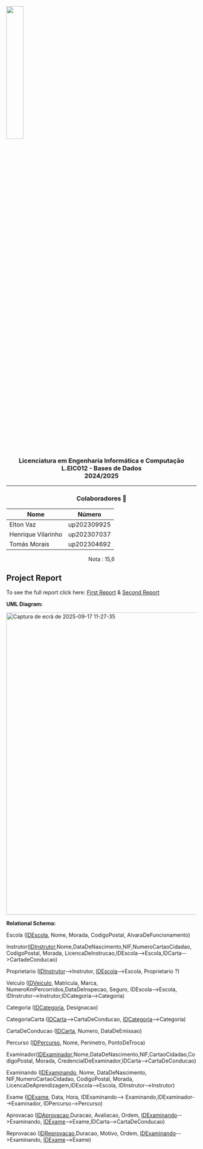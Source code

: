 <img src='https://sigarra.up.pt/feup/pt/imagens/LogotipoSI' width="30%"/>

<h3 align="center">Licenciatura em Engenharia Informática e Computação<br> L.EIC012 - Bases de Dados<br> 2024/2025 </h3>

---
<h3 align="center"> Colaboradores &#129309 </h2>

<div align="center">

| Nome               | Número      |
|--------------------|-------------|
| Elton Vaz          | up202309925 |
| Henrique Vilarinho | up202307037 |
| Tomás Morais       | up202304692 |

Nota : 15,6

</div>

## Project Report

To see the full report click here: <a href="reports/901_1ªSubmissão.pdf">First Report</a>  &  <a href="reports/901_2ªSubmissão.pdf">Second Report</a>

**UML Diagram:**

<img width="1274" height="800" alt="Captura de ecrã de 2025-09-17 11-27-35" src="https://github.com/user-attachments/assets/f1ecd6e8-78d3-4aac-bebf-234f0eaf0896" />

**Relational Schema:**

Escola (<ins>IDEscola</ins>, Nome, Morada, CodigoPostal, AlvaraDeFuncionamento)

Instrutor(<ins>IDInstrutor</ins>,Nome,DataDeNascimento,NIF,NumeroCartaoCidadao, CodigoPostal, Morada, LicencaDeInstrucao,IDEscola-->Escola,IDCarta-->CartadeConducao)

Proprietario (<ins>IDInstrutor</ins>-->Instrutor, <ins>IDEscola</ins>-->Escola, Proprietario ?)

Veiculo (<ins>IDVeiculo</ins>, Matricula, Marca, NumeroKmPercorridos,DataDeInspecao, Seguro, IDEscola-->Escola, IDInstrutor-->Instrutor,IDCategoria-->Categoria)

Categoria (<ins>IDCategoria</ins>, Designacao)

CategoriaCarta (<ins>IDCarta</ins>-->CartaDeConducao, <ins>IDCategoria</ins>-->Categoria)

CartaDeConducao (<ins>IDCarta</ins>, Numero, DataDeEmissao)

Percurso (<ins>IDPercurso</ins>, Nome, Perimetro, PontoDeTroca)

Examinador(<ins>IDExaminador</ins>,Nome,DataDeNascimento,NIF,CartaoCidadao,CodigoPostal, Morada, CredencialDeExaminador,IDCarta-->CartaDeConducao)

Examinando (<ins>IDExaminando</ins>, Nome, DataDeNascimento, NIF,NumeroCartaoCidadao, CodigoPostal, Morada, LicencaDeAprendizagem,IDEscola-->Escola, IDInstrutor-->Instrutor)

Exame (<ins>IDExame</ins>, Data, Hora, IDExaminando--> Examinando,IDExaminador-->Examinador, IDPercurso-->Percurso)

Aprovacao (<ins>IDAprovacao</ins>,Duracao, Avaliacao, Ordem, <ins>IDExaminando</ins>-->Examinando, <ins>IDExame</ins>-->Exame,IDCarta-->CartaDeConducao)

Reprovacao (<ins>IDReprovacao</ins>,Duracao, Motivo, Ordem, <ins>IDExaminando</ins>-->Examinando, <ins>IDExame</ins>-->Exame)

